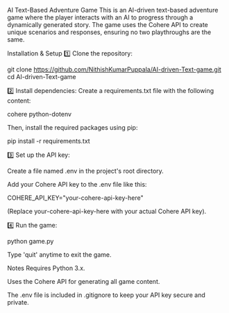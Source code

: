 AI Text-Based Adventure Game
This is an AI-driven text-based adventure game where the player interacts with an AI to progress through a dynamically generated story. The game uses the Cohere API to create unique scenarios and responses, ensuring no two playthroughs are the same.

Installation & Setup
1️⃣ Clone the repository:

git clone https://github.com/NithishKumarPuppala/AI-driven-Text-game.git
cd AI-driven-Text-game

2️⃣ Install dependencies:
Create a requirements.txt file with the following content:

cohere
python-dotenv

Then, install the required packages using pip:

pip install -r requirements.txt

3️⃣ Set up the API key:

Create a file named .env in the project's root directory.

Add your Cohere API key to the .env file like this:

COHERE_API_KEY="your-cohere-api-key-here"

(Replace your-cohere-api-key-here with your actual Cohere API key).

4️⃣ Run the game:

python game.py

Type 'quit' anytime to exit the game.

Notes
Requires Python 3.x.

Uses the Cohere API for generating all game content.

The .env file is included in .gitignore to keep your API key secure and private.